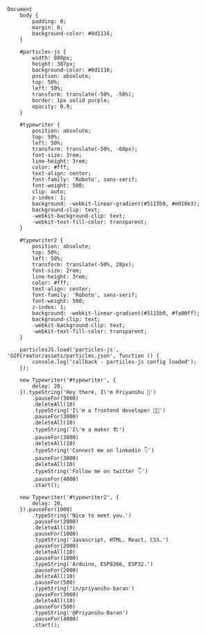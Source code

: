     Document
        body {
            padding: 0;
            margin: 0;
            background-color: #0d1116;
        }

        #particles-js {
            width: 800px;
            height: 387px;
            background-color: #0d1116;
            position: absolute;
            top: 50%;
            left: 50%;
            transform: translate(-50%, -50%);
            border: 1px solid purple;
            opacity: 0.9;
        }

        #typewriter {
            position: absolute;
            top: 50%;
            left: 50%;
            transform: translate(-50%, -60px);
            font-size: 3rem;
            line-height: 3rem;
            color: #fff;
            text-align: center;
            font-family: 'Roboto', sans-serif;
            font-weight: 500;
            clip: auto;
            z-index: 1;
            background: -webkit-linear-gradient(#5115b9, #e010e3);
            background-clip: text;
            -webkit-background-clip: text;
            -webkit-text-fill-color: transparent;
        }

        #typewriter2 {
            position: absolute;
            top: 50%;
            left: 50%;
            transform: translate(-50%, 20px);
            font-size: 2rem;
            line-height: 3rem;
            color: #fff;
            text-align: center;
            font-family: 'Roboto', sans-serif;
            font-weight: 500;
            z-index: 1;
            background: -webkit-linear-gradient(#5115b9, #fa00ff);
            background-clip: text;
            -webkit-background-clip: text;
            -webkit-text-fill-color: transparent;
        }

        particlesJS.load('particles-js', 'GIFCreator/assets/particles.json', function () {
            console.log('callback - particles-js config loaded');
        });

        new Typewriter('#typewriter', {
            delay: 20,
        }).typeString('Hey there, I\'m Priyanshu 👋')
            .pauseFor(3000)
            .deleteAll(10)
            .typeString('I\'m a frontend developer 👨‍💻')
            .pauseFor(3000)
            .deleteAll(10)
            .typeString('I\'m a maker 🏗')
            .pauseFor(3000)
            .deleteAll(10)
            .typeString('Connect me on linkedin 👇')
            .pauseFor(3000)
            .deleteAll(10)
            .typeString('Follow me on twitter 👇')
            .pauseFor(4000)
            .start();

        new Typewriter('#typewriter2', {
            delay: 20,
        }).pauseFor(1000)
            .typeString('Nice to meet you.')
            .pauseFor(2000)
            .deleteAll(10)
            .pauseFor(1000)
            .typeString('Javascript, HTML, React, CSS.')
            .pauseFor(2000)
            .deleteAll(10)
            .pauseFor(1000)
            .typeString('Arduino, ESP8266, ESP32.')
            .pauseFor(2000)
            .deleteAll(10)
            .pauseFor(500)
            .typeString('in/priyanshu-baran')
            .pauseFor(3000)
            .deleteAll(10)
            .pauseFor(500)
            .typeString('@Priyanshu-Baran')
            .pauseFor(4000)
            .start();
